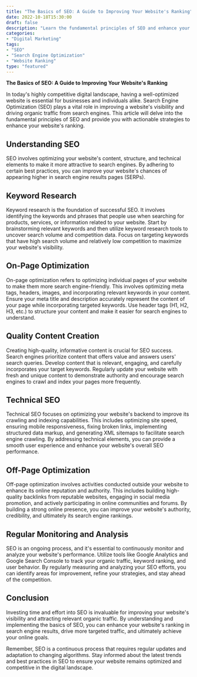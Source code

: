 ```yaml
--- 
title: "The Basics of SEO: A Guide to Improving Your Website's Ranking"
date: 2022-10-18T15:30:00
draft: false
description: "Learn the fundamental principles of SEO and enhance your website's visibility online."
categories: 
- "Digital Marketing"
tags: 
- "SEO"
- "Search Engine Optimization"
- "Website Ranking"
type: "featured"
--- 
```


**The Basics of SEO: A Guide to Improving Your Website's Ranking**

In today's highly competitive digital landscape, having a well-optimized website is essential for businesses and individuals alike. Search Engine Optimization (SEO) plays a vital role in improving a website's visibility and driving organic traffic from search engines. This article will delve into the fundamental principles of SEO and provide you with actionable strategies to enhance your website's ranking.

## Understanding SEO

SEO involves optimizing your website's content, structure, and technical elements to make it more attractive to search engines. By adhering to certain best practices, you can improve your website's chances of appearing higher in search engine results pages (SERPs).

## Keyword Research

Keyword research is the foundation of successful SEO. It involves identifying the keywords and phrases that people use when searching for products, services, or information related to your website. Start by brainstorming relevant keywords and then utilize keyword research tools to uncover search volume and competition data. Focus on targeting keywords that have high search volume and relatively low competition to maximize your website's visibility.

## On-Page Optimization

On-page optimization refers to optimizing individual pages of your website to make them more search engine-friendly. This involves optimizing meta tags, headers, images, and incorporating relevant keywords in your content. Ensure your meta title and description accurately represent the content of your page while incorporating targeted keywords. Use header tags (H1, H2, H3, etc.) to structure your content and make it easier for search engines to understand.

## Quality Content Creation

Creating high-quality, informative content is crucial for SEO success. Search engines prioritize content that offers value and answers users' search queries. Develop content that is relevant, engaging, and carefully incorporates your target keywords. Regularly update your website with fresh and unique content to demonstrate authority and encourage search engines to crawl and index your pages more frequently.

## Technical SEO

Technical SEO focuses on optimizing your website's backend to improve its crawling and indexing capabilities. This includes optimizing site speed, ensuring mobile responsiveness, fixing broken links, implementing structured data markup, and generating XML sitemaps to facilitate search engine crawling. By addressing technical elements, you can provide a smooth user experience and enhance your website's overall SEO performance.

## Off-Page Optimization

Off-page optimization involves activities conducted outside your website to enhance its online reputation and authority. This includes building high-quality backlinks from reputable websites, engaging in social media promotion, and actively participating in online communities and forums. By building a strong online presence, you can improve your website's authority, credibility, and ultimately its search engine rankings.

## Regular Monitoring and Analysis

SEO is an ongoing process, and it's essential to continuously monitor and analyze your website's performance. Utilize tools like Google Analytics and Google Search Console to track your organic traffic, keyword ranking, and user behavior. By regularly measuring and analyzing your SEO efforts, you can identify areas for improvement, refine your strategies, and stay ahead of the competition.

## Conclusion

Investing time and effort into SEO is invaluable for improving your website's visibility and attracting relevant organic traffic. By understanding and implementing the basics of SEO, you can enhance your website's ranking in search engine results, drive more targeted traffic, and ultimately achieve your online goals.

Remember, SEO is a continuous process that requires regular updates and adaptation to changing algorithms. Stay informed about the latest trends and best practices in SEO to ensure your website remains optimized and competitive in the digital landscape.
